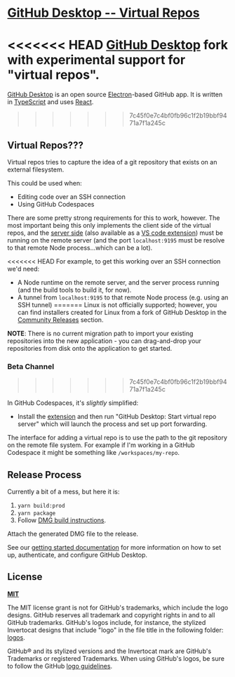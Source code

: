 # [GitHub Desktop -- Virtual Repos](https://desktop.github.com)

<<<<<<< HEAD
[GitHub Desktop](https://github.com/desktop/desktop) fork with experimental support for "virtual repos".
=======
[GitHub Desktop](https://desktop.github.com/) is an open source [Electron](https://www.electronjs.org/)-based
GitHub app. It is written in [TypeScript](https://www.typescriptlang.org) and
uses [React](https://reactjs.org/).
>>>>>>> 7c45f0e7c4bf0fb96c1f2b19bbf9471a7f1a245c

## Virtual Repos???

Virtual repos tries to capture the idea of a git repository that exists on an external filesystem.

This could be used when:

* Editing code over an SSH connection
* Using GitHub Codespaces

There are some pretty strong requirements for this to work, however. The most important being this only
implements the client side of the virtual repos, and the
[server side](https://github.com/bradshjg/gh-desktop-virtual-repo-server) (also available as a
[VS code extension](https://github.com/bradshjg/gh-desktop-virtual-repo-server-extension)) must be running on the
remote server (and the port `localhost:9195` must be resolve to that remote Node process...which can be a lot).

<<<<<<< HEAD
For example, to get this working over an SSH connection we'd need:

* A Node runtime on the remote server, and the server process running (and the build tools to build it, for now).
* A tunnel from `localhost:9195` to that remote Node process (e.g. using an SSH tunnel)
=======
Linux is not officially supported; however, you can find installers created for Linux from a fork of GitHub Desktop in the [Community Releases](https://github.com/desktop/desktop#community-releases) section.

**NOTE**: There is no current migration path to import your existing
repositories into the new application - you can drag-and-drop your repositories
from disk onto the application to get started.


### Beta Channel
>>>>>>> 7c45f0e7c4bf0fb96c1f2b19bbf9471a7f1a245c

In GitHub Codespaces, it's _slightly_ simplified:

* Install the [extension](https://github.com/bradshjg/gh-desktop-virtual-repo-server-extension) and then run
  "GitHub Desktop: Start virtual repo server" which will launch the process and set up port forwarding.

The interface for adding a virtual repo is to use the path to the git repository on the remote file system. For
example if I'm working in a GitHub Codespace it might be something like `/workspaces/my-repo`.

## Release Process

Currently a bit of a mess, but here it is:

1. `yarn build:prod`
2. `yarn package`
2. Follow [DMG build instructions](https://support.apple.com/guide/disk-utility/create-a-disk-image-dskutl11888/mac).

Attach the generated DMG file to the release.


See our [getting started documentation](https://docs.github.com/en/desktop/installing-and-configuring-github-desktop/overview/getting-started-with-github-desktop) for more information on how to set up, authenticate, and configure GitHub Desktop.

## License

**[MIT](LICENSE)**

The MIT license grant is not for GitHub's trademarks, which include the logo
designs. GitHub reserves all trademark and copyright rights in and to all
GitHub trademarks. GitHub's logos include, for instance, the stylized
Invertocat designs that include "logo" in the file title in the following
folder: [logos](app/static/logos).

GitHub® and its stylized versions and the Invertocat mark are GitHub's
Trademarks or registered Trademarks. When using GitHub's logos, be sure to
follow the GitHub [logo guidelines](https://github.com/logos).
